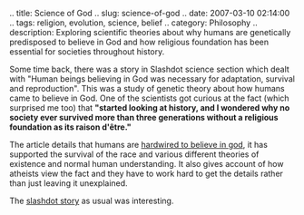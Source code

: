 .. title: Science of God
.. slug: science-of-god
.. date: 2007-03-10 02:14:00
.. tags: religion, evolution, science, belief
.. category: Philosophy
.. description: Exploring scientific theories about why humans are genetically predisposed to believe in God and how religious foundation has been essential for societies throughout history.

Some time back, there was a story in Slashdot science section which dealt with
"Human beings believing in God was necessary for adaptation, survival and
reproduction". This was a study of genetic theory about how humans came to
believe in God. One of the scientists got curious at the fact (which surprised
me too) that **"started looking at history, and I wondered why no society ever
survived more than three generations without a religious foundation as its
raison d'être."**

The article details that humans are [hardwired to believe in god](http://www.nytimes.com/2007/03/04/magazine/04evolution.t.html?pagewanted=1&ei=5088&en=a43cfb7b24423cc6&ex=1330664400&partner=rssnyt&emc=rss),
it has supported the survival of the race and various different theories of
existence and normal human understanding. It also gives account of how atheists
view the fact and they have to work hard to get the details rather than just
leaving it unexplained.

The [slashdot story](http://science.slashdot.org/article.pl?sid=07/03/04/1925246) as usual was interesting.
